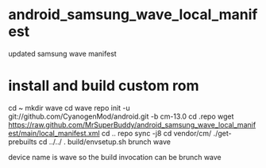 # android_samsung_wave_local_manifest
updated samsung wave manifest
# install and build custom rom
cd ~
mkdir wave
cd wave
repo init -u git://github.com/CyanogenMod/android.git -b cm-13.0
cd .repo
wget https://raw.github.com/MrSuperBuddy/android_samsung_wave_local_manifest/main/local_manifest.xml
cd ..
repo sync -j8
cd vendor/cm/
./get-prebuilts
cd ../../
. build/envsetup.sh
brunch wave

device name is wave so the build invocation can be brunch wave
